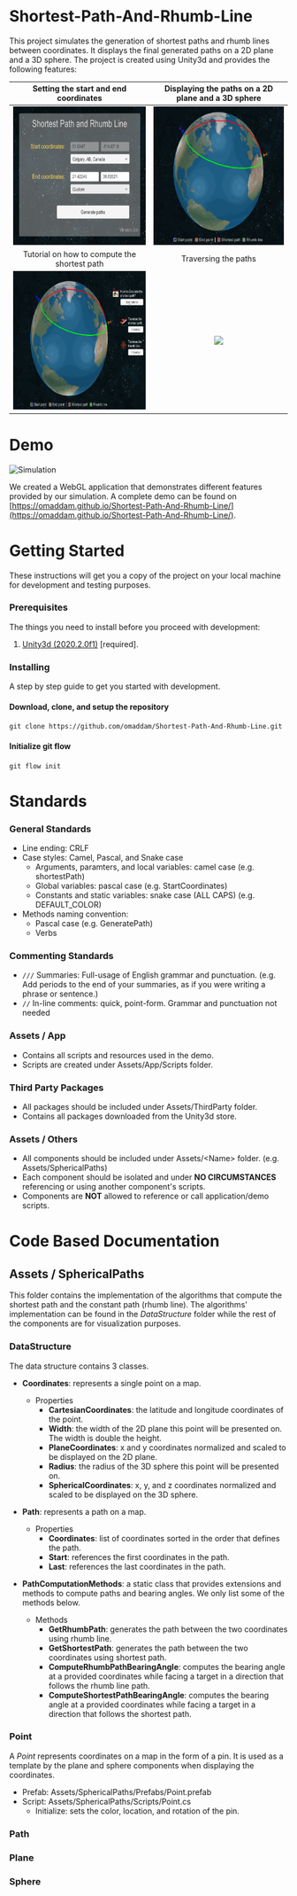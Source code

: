# Shortest-Path-And-Rhumb-Line
This project simulates the generation of shortest paths and rhumb lines between coordinates. It displays the final generated paths on a 2D plane and a 3D sphere. The project is created using Unity3d and provides the following features:

| Setting the start and end coordinates | Displaying the paths on a 2D plane and a 3D sphere | 
| :-----: | :-------: |
| <img src="docs/SettingCoordinates.png" height="250" /> | <img src="docs/DisplayingPaths.gif" height="250" /> |
| Tutorial on how to compute the shortest path | Traversing the paths |
| <img src="docs/ShortestPathTutorial.gif" height="250" /> | <img src="docs/TraversingPaths.gif" height="250" /> |

# Demo

![Simulation](docs/Simulation.gif)

We created a WebGL application that demonstrates different features provided by our simulation.
A complete demo can be found on [https://omaddam.github.io/Shortest-Path-And-Rhumb-Line/](https://omaddam.github.io/Shortest-Path-And-Rhumb-Line/).

# Getting Started

These instructions will get you a copy of the project on your local machine for development and testing purposes.

### Prerequisites

The things you need to install before you proceed with development:

1) [Unity3d (2020.2.0f1)](https://unity3d.com/get-unity/download/archive) [required].

### Installing

A step by step guide to get you started with development.

#### Download, clone, and setup the repository

```git
git clone https://github.com/omaddam/Shortest-Path-And-Rhumb-Line.git
```

#### Initialize git flow

```git
git flow init
```

# Standards

### General Standards

* Line ending: CRLF
* Case styles: Camel, Pascal, and Snake case
  * Arguments, paramters, and local variables: camel case (e.g. shortestPath)
  * Global variables: pascal case (e.g. StartCoordinates)
  * Constants and static variables: snake case (ALL CAPS) (e.g. DEFAULT_COLOR)
* Methods naming convention:
  * Pascal case (e.g. GeneratePath)
  * Verbs

### Commenting Standards

* `///` Summaries: Full-usage of English grammar and punctuation. (e.g. Add periods to the end of your summaries, as if you were writing a phrase or sentence.)
*  `//` In-line comments: quick, point-form. Grammar and punctuation not needed

### Assets / App

* Contains all scripts and resources used in the demo.
* Scripts are created under Assets/App/Scripts folder.

### Third Party Packages

* All packages should be included under Assets/ThirdParty folder.
* Contains all packages downloaded from the Unity3d store.

### Assets / Others

* All components should be included under Assets/\<Name> folder. (e.g. Assets/SphericalPaths)
* Each component should be isolated and under **NO CIRCUMSTANCES** referencing or using another component's scripts.
* Components are **NOT** allowed to reference or call application/demo scripts.

# Code Based Documentation

## Assets / SphericalPaths

This folder contains the implementation of the algorithms that compute the shortest path and the constant path (rhumb line). The algorithms' implementation can be found in the *DataStructure* folder while the rest of the components are for visualization purposes.

### DataStructure

The data structure contains 3 classes.

* **Coordinates**: represents a single point on a map.
  * Properties
    * **CartesianCoordinates**: the latitude and longitude coordinates of the point.
    * **Width**: the width of the 2D plane this point will be presented on. The width is double the height.
    * **PlaneCoordinates**: x and y coordinates normalized and scaled to be displayed on the 2D plane.
    * **Radius**: the radius of the 3D sphere this point will be presented on.
    * **SphericalCoordinates**: x, y, and z coordinates normalized and scaled to be displayed on the 3D sphere.

* **Path**: represents a path on a map.
  * Properties
    * **Coordinates**: list of coordinates sorted in the order that defines the path.
    * **Start**: references the first coordinates in the path.
    * **Last**: references the last coordinates in the path.

* **PathComputationMethods**: a static class that provides extensions and methods to compute paths and bearing angles. We only list some of the methods below.
  * Methods
    * **GetRhumbPath**: generates the path between the two coordinates using rhumb line.
    * **GetShortestPath**: generates the path between the two coordinates using shortest path.
    * **ComputeRhumbPathBearingAngle**: computes the bearing angle at a provided coordinates while facing a target in a direction that follows the rhumb line path.
    * **ComputeShortestPathBearingAngle**: computes the bearing angle at a provided coordinates while facing a target in a direction that follows the shortest path.

### Point

A *Point* represents coordinates on a map in the form of a pin. It is used as a template by the plane and sphere components when displaying the coordinates.
* Prefab: Assets/SphericalPaths/Prefabs/Point.prefab
* Script: Assets/SphericalPaths/Scripts/Point.cs
  * Initialize: sets the color, location, and rotation of the pin.

### Path
### Plane
### Sphere